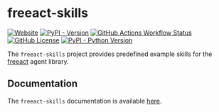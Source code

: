 # freeact-skills

<p align="left">
    <a href="https://gradion-ai.github.io/freeact-skills/"><img alt="Website" src="https://img.shields.io/website?url=https%3A%2F%2Fgradion-ai.github.io%2Ffreeact-skills%2F&up_message=online&down_message=offline&label=docs"></a>
    <a href="https://pypi.org/project/freeact-skills/"><img alt="PyPI - Version" src="https://img.shields.io/pypi/v/freeact-skills?color=blue"></a>
    <!-- <a href="https://github.com/gradion-ai/freeact-skills/releases"><img alt="GitHub Release" src="https://img.shields.io/github/v/release/gradion-ai/freeact-skills"></a> -->
    <a href="https://github.com/gradion-ai/freeact-skills/actions"><img alt="GitHub Actions Workflow Status" src="https://img.shields.io/github/actions/workflow/status/gradion-ai/freeact-skills/test.yml"></a>
    <a href="https://github.com/gradion-ai/freeact-skills/blob/main/LICENSE"><img alt="GitHub License" src="https://img.shields.io/github/license/gradion-ai/freeact-skills?color=blueviolet"></a>
    <a href="https://pypi.org/project/freeact-skills/"><img alt="PyPI - Python Version" src="https://img.shields.io/pypi/pyversions/freeact-skills"></a>
</p>

The `freeact-skills` project provides predefined example skills for the [freeact](https://gradion-ai.github.io/freeact) agent library.

## Documentation

The `freeact-skills` documentation is available [here](https://gradion-ai.github.io/freeact-skills/).
